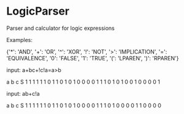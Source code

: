 # LogicParser
Parser and calculator for logic expressions


Examples:

{'*': 'AND', '+': 'OR', '^': 'XOR', '!': 'NOT', '>': 'IMPLICATION', '=': 'EQUIVALENCE', '0': 'FALSE', '1': 'TRUE', '(': 'LPAREN', ')': 'RPAREN'}

input: a+bc+!c!a=a>b

a b c S
1 1 1 1
1 1 0 1
1 0 1 0
1 0 0 0
0 1 1 1
0 1 0 1
0 0 1 0
0 0 0 1

input: ab+c!a

a b c S
1 1 1 1
1 1 0 1
1 0 1 0
1 0 0 0
0 1 1 1
0 1 0 0
0 0 1 1
0 0 0 0
